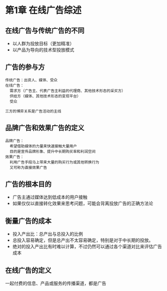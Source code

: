 # 第1章 在线广告综述

## 在线广告与传统广告的不同
- 以人群为投放目标（更加精准）
- 以产品为导向的技术型投放模式

## 广告的参与方
```
传统广告：出资人、媒体、受众
在线广告：
  需求方（广告主、代表广告主利益的代理商、其他技术形态的采买方）
  供给方（媒体、其他技术形态的变现平台）
  受众

三方的博弈关系是广告活动的主线
```

## 品牌广告和效果广告的定义
```
品牌广告：
  希望借助媒体的力量来快速接触大量用户
  目的是宣传品牌形象、提升中长期购买率和利润空间
效果广告：
  利用广告手段马上带来大量的购买行为或其他转换行为
  又可称为直接效果广告
```

## 广告的根本目的
- 广告主通过媒体达到低成本的用户接触
- 如果仅仅以直接转化效果来思考问题，可能会背离投放广告的正确方法论

## 衡量广告的成本
- 投入产出比：总产出与总投入的比例
- 总投入容易确定，但是总产出不太容易确定，特别是对于中长期的投放。
- 绝对的投入产出比有时难以计算，不过仍然可以通过各个渠道对比来评估广告成本

## 在线广告的定义
一起付费的信息、产品或服务的传播渠道，都是广告

